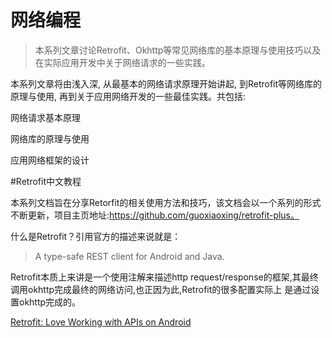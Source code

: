 # 网络编程

>本系列文章讨论Retrofit、Okhttp等常见网络库的基本原理与使用技巧以及在实际应用开发中关于网络请求的一些实践。

本系列文章将由浅入深, 从最基本的网络请求原理开始讲起, 到Retrofit等网络库的原理与使用, 再到关于应用网络开发的一些最佳实践。共包括:

网络请求基本原理

网络库的原理与使用

应用网络框架的设计


#Retrofit中文教程

本系列文档旨在分享Retorfit的相关使用方法和技巧，该文档会以一个系列的形式不断更新，项目主页地址:https://github.com/guoxiaoxing/retrofit-plus。

什么是Retrofit？引用官方的描述来说就是：

>A type-safe REST client for Android and Java.

Retrofit本质上来讲是一个使用注解来描述http request/response的框架,其最终调用okhttp完成最终的网络访问,也正因为此,Retrofit的很多配置实际上
是通过设置okhttp完成的。

[Retrofit: Love Working with APIs on Android](https://futurestud.io/blog/retrofit-getting-started-and-android-client#)
